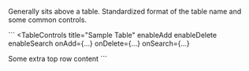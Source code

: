 Generally sits above a table. Standardized format of the table name and some common controls.

\`\`\`
<TableControls
  title="Sample Table"
  enableAdd
  enableDelete
  enableSearch
  onAdd={...}
  onDelete={...}
  onSearch={...}
>
  Some extra top row content
</TableControls>
\`\`\`
